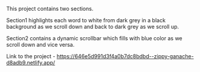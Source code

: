 This project contains two sections.

Section1 highlights each word to white from dark grey in a black background as we scroll down and back to dark grey as we scroll up.

Section2 contains a dynamic scrollbar which fills with blue color as we scroll down and vice versa.

Link to the project - https://646e5d991d3f4a0b7dc8bdbd--zippy-ganache-d8adb9.netlify.app/
